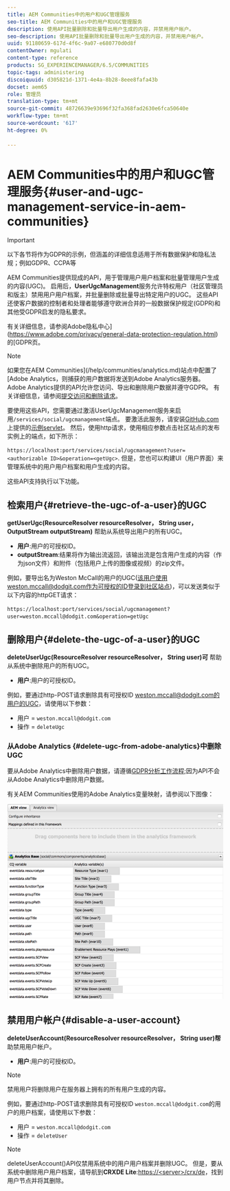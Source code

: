 ```yaml
---
title: AEM Communities中的用户和UGC管理服务
seo-title: AEM Communities中的用户和UGC管理服务
description: 使用API批量删除和批量导出用户生成的内容，并禁用用户帐户。
seo-description: 使用API批量删除和批量导出用户生成的内容，并禁用用户帐户。
uuid: 91180659-617d-4f6c-9a07-e680770d0d8f
contentOwner: mgulati
content-type: reference
products: SG_EXPERIENCEMANAGER/6.5/COMMUNITIES
topic-tags: administering
discoiquuid: d305821d-1371-4e4a-8b28-8eee8fafa43b
docset: aem65
role: 管理员
translation-type: tm+mt
source-git-commit: 48726639e93696f32fa368fad2630e6fca50640e
workflow-type: tm+mt
source-wordcount: '617'
ht-degree: 0%

---
```



# AEM Communities中的用户和UGC管理服务{#user-and-ugc-management-service-in-aem-communities}

>[!IMPORTANT]
>
>以下各节将作为GDPR的示例，但涵盖的详细信息适用于所有数据保护和隐私法规；例如GDPR、CCPA等

AEM Communities提供现成的API，用于管理用户用户档案和批量管理用户生成的内容(UGC)。 启用后，**UserUgcManagement**&#x200B;服务允许特权用户（社区管理员和版主）禁用用户用户档案，并批量删除或批量导出特定用户的UGC。 这些API还使客户数据的控制者和处理者能够遵守欧洲合并的一般数据保护规定(GDPR)和其他受GDPR启发的隐私要求。

有关详细信息，请参阅Adobe隐私中心](https://www.adobe.com/privacy/general-data-protection-regulation.html)的[GDPR页。

>[!NOTE]
>
>如果您在AEM Communities](/help/communities/analytics.md)站点中配置了[Adobe Analytics，则捕获的用户数据将发送到Adobe Analytics服务器。 Adobe Analytics提供的API允许您访问、导出和删除用户数据并遵守GDPR。 有关详细信息，请参阅[提交访问和删除请求](https://docs.adobe.com/content/help/en/analytics/admin/data-governance/gdpr-submit-access-delete.html)。

要使用这些API，您需要通过激活UserUgcManagement服务来启用`/services/social/ugcmanagement`端点。 要激活此服务，请安装[GitHub.com](https://github.com/Adobe-Marketing-Cloud/aem-communities-ugc-migration/tree/main/bundles/communities-ugc-management-servlet)上提供的[示例servlet](https://github.com/Adobe-Marketing-Cloud/aem-communities-ugc-migration/tree/main/bundles/communities-ugc-management-servlet)。 然后，使用http请求，使用相应参数点击社区站点的发布实例上的端点，如下所示：

`https://localhost:port/services/social/ugcmanagement?user=<authorizable ID>&operation=<getUgc>`. 但是，您也可以构建UI（用户界面）来管理系统中的用户用户档案和用户生成的内容。

这些API支持执行以下功能。

## 检索用户{#retrieve-the-ugc-of-a-user}的UGC

**getUserUgc(ResourceResolver resourceResolver， String user， OutputStream outputStream)** 帮助从系统导出用户的所有UGC。

* **用户**:用户的可授权ID。
* **outputStream**:结果将作为输出流返回，该输出流是包含用户生成的内容（作为json文件）和附件（包括用户上传的图像或视频）的zip文件。

例如，要导出名为Weston McCall的用户的UGC(该用户使用weston.mccall@dodgit.com作为可授权的ID登录到社区站点)，可以发送类似于以下内容的httpGET请求：

`https://localhost:port/services/social/ugcmanagement?user=weston.mccall@dodgit.com&operation=getUgc`

## 删除用户{#delete-the-ugc-of-a-user}的UGC

**deleteUserUgc(ResourceResolver resourceResolver， String user)可** 帮助从系统中删除用户的所有UGC。

* **用户**:用户的可授权ID。

例如，要通过http-POST请求删除具有可授权ID weston.mccall@dodgit.com的用户的UGC，请使用以下参数：

* 用户 = `weston.mccall@dodgit.com`
* 操作 = `deleteUgc`

### 从Adobe Analytics {#delete-ugc-from-adobe-analytics}中删除UGC

要从Adobe Analytics中删除用户数据，请遵循[GDPR分析工作流程](https://docs.adobe.com/content/help/en/analytics/admin/data-governance/an-gdpr-workflow.html);因为API不会从Adobe Analytics中删除用户数据。

有关AEM Communities使用的Adobe Analytics变量映射，请参阅以下图像：

![AEM communities变量映射](assets/analytics-communities-mapping.png)

## 禁用用户帐户{#disable-a-user-account}

**deleteUserAccount(ResourceResolver resourceResolver， String user)帮** 助禁用用户帐户。

* **用户**:用户的可授权ID。

>[!NOTE]
>
>禁用用户将删除用户在服务器上拥有的所有用户生成的内容。

例如，要通过http-POST请求删除具有可授权ID `weston.mccall@dodgit.com`的用户的用户档案，请使用以下参数：

* 用户 = `weston.mccall@dodgit.com`
* 操作 = `deleteUser`

>[!NOTE]
>
>deleteUserAccount()API仅禁用系统中的用户用户档案并删除UGC。 但是，要从系统中删除用户用户档案，请导航到&#x200B;**CRXDE Lite**:[https://&lt;server>/crx/de](https://localhost:4502/crx/de)，找到用户节点并将其删除。
